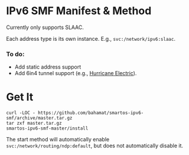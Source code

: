 # IPv6 SMF Manifest & Method

Currently only supports SLAAC.

Each address type is its own instance. E.g., `svc:/network/ipv6:slaac`.

### To do:

* Add static address support
* Add 6in4 tunnel support (e.g., [Hurricane Electric](http://www.tunnelbroker.net/)).

# Get It

    curl -LOC - https://github.com/bahamat/smartos-ipv6-smf/archive/master.tar.gz
    tar zxf master.tar.gz
    smartos-ipv6-smf-master/install

The start method will automatically enable `svc:/network/routing/ndp:default`, but does not automatically disable it.
